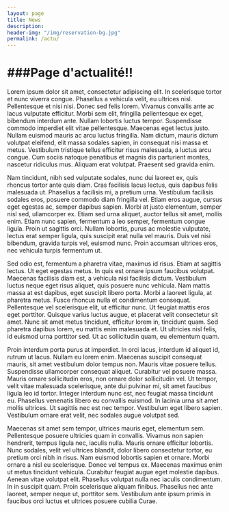 ```yaml
---
layout: page
title: News
description:
header-img: "/img/reservation-bg.jpg"
permalink: /actu/
--- 
```


###Page d'actualité!!
=====================



Lorem ipsum dolor sit amet, consectetur adipiscing elit. In scelerisque tortor et nunc viverra congue. Phasellus a vehicula velit, eu ultrices nisl. Pellentesque et nisi nisi. Donec sed felis lorem. Vivamus convallis ante ac lacus vulputate efficitur. Morbi sem elit, fringilla pellentesque ex eget, bibendum interdum ante. Nullam lobortis luctus tempor. Suspendisse commodo imperdiet elit vitae pellentesque. Maecenas eget lectus justo. Nullam euismod mauris ac arcu luctus fringilla. Nam dictum, mauris dictum volutpat eleifend, elit massa sodales sapien, in consequat nisi massa et metus. Vestibulum tristique tellus efficitur risus malesuada, a luctus arcu congue. Cum sociis natoque penatibus et magnis dis parturient montes, nascetur ridiculus mus. Aliquam erat volutpat. Praesent sed gravida enim.

Nam tincidunt, nibh sed vulputate sodales, nunc dui laoreet ex, quis rhoncus tortor ante quis diam. Cras facilisis lacus lectus, quis dapibus felis malesuada ut. Phasellus a facilisis mi, a pretium urna. Vestibulum facilisis sodales eros, posuere commodo diam fringilla vel. Etiam eros augue, cursus eget egestas ac, semper dapibus sapien. Morbi at justo elementum, semper nisl sed, ullamcorper ex. Etiam sed urna aliquet, auctor tellus sit amet, mollis enim. Etiam nunc sapien, fermentum a leo semper, fermentum congue ligula. Proin ut sagittis orci. Nullam lobortis, purus ac molestie vulputate, lectus erat semper ligula, quis suscipit erat nulla vel mauris. Duis vel nisi bibendum, gravida turpis vel, euismod nunc. Proin accumsan ultrices eros, nec vehicula turpis fermentum ut.

Sed odio est, fermentum a pharetra vitae, maximus id risus. Etiam at sagittis lectus. Ut eget egestas metus. In quis est ornare ipsum faucibus volutpat. Maecenas facilisis diam est, a vehicula nisi facilisis dictum. Vestibulum luctus neque eget risus aliquet, quis posuere nunc vehicula. Nam mattis massa at est dapibus, eget suscipit libero porta. Morbi a laoreet ligula, at pharetra metus. Fusce rhoncus nulla et condimentum consequat. Pellentesque vel scelerisque elit, ut efficitur nunc. Ut feugiat mattis eros eget porttitor. Quisque varius luctus augue, et placerat velit consectetur sit amet. Nunc sit amet metus tincidunt, efficitur lorem in, tincidunt quam. Sed pharetra dapibus lorem, eu mattis enim malesuada et. Ut ultricies nisl felis, id euismod urna porttitor sed. Ut ac sollicitudin quam, eu elementum quam.

Proin interdum porta purus at imperdiet. In orci lacus, interdum id aliquet id, rutrum ut lacus. Nullam eu lorem enim. Maecenas suscipit consequat mauris, sit amet vestibulum dolor tempus non. Mauris vitae posuere tellus. Suspendisse ullamcorper consequat aliquet. Curabitur vel posuere massa. Mauris ornare sollicitudin eros, non ornare dolor sollicitudin vel. Ut tempor, velit vitae malesuada scelerisque, ante dui pulvinar mi, sit amet faucibus ligula leo id tortor. Integer interdum nunc est, nec feugiat massa tincidunt eu. Phasellus venenatis libero eu convallis euismod. In lacinia urna sit amet mollis ultrices. Ut sagittis nec est nec tempor. Vestibulum eget libero sapien. Vestibulum ornare erat velit, nec sodales augue volutpat sed.

Maecenas sit amet sem tempor, ultrices mauris eget, elementum sem. Pellentesque posuere ultricies quam in convallis. Vivamus non sapien hendrerit, tempus ligula nec, iaculis nulla. Mauris ornare efficitur lobortis. Nunc sodales, velit vel ultrices blandit, dolor libero consectetur tortor, eu pretium orci nibh in risus. Nam euismod lobortis sapien et ornare. Morbi ornare a nisl eu scelerisque. Donec vel tempus ex. Maecenas maximus enim ut metus tincidunt vehicula. Curabitur feugiat augue eget molestie dapibus. Aenean vitae volutpat elit. Phasellus volutpat nulla nec iaculis condimentum. In in suscipit quam. Proin scelerisque aliquam finibus. Phasellus nec ante laoreet, semper neque ut, porttitor sem. Vestibulum ante ipsum primis in faucibus orci luctus et ultrices posuere cubilia Curae.